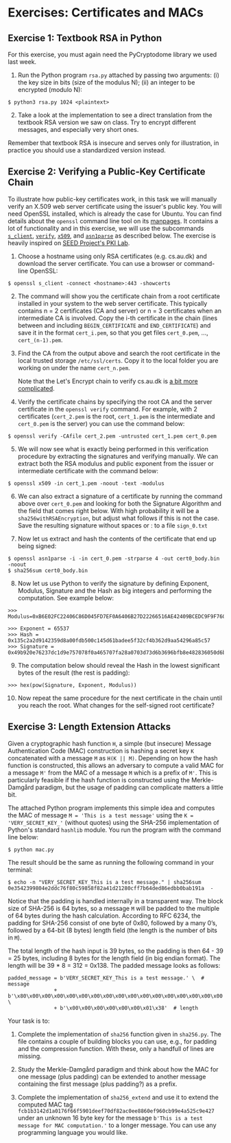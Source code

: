 # Exercises: Certificates and MACs


## Exercise 1: Textbook RSA in Python

For this exercise, you must again need the PyCryptodome library we used last week.

1. Run the Python program `rsa.py` attached by passing two arguments: (i) the key size
   in bits (size of the modulus N); (ii) an integer to be encrypted (modulo N):

```
$ python3 rsa.py 1024 <plaintext>
```

2. Take a look at the implementation to see a direct translation from the
   textbook RSA version we saw on class. Try to encrypt different messages, and especially very short ones.

Remember that textbook RSA is insecure and serves only for illustration, in practice you should use a
standardized version instead.



## Exercise 2: Verifying a Public-Key Certificate Chain

To illustrate how public-key certificates work, in this task we will manually
verify an X.509 web server certificate using the issuer's public key. You will
need OpenSSL installed, which is already the case for Ubuntu.
You can find details about the `openssl` command line tool on its
[manpages](https://man.archlinux.org/man/core/openssl/openssl.1ssl.en).
It contains a lot of functionality and in this exercise, we will
use the subcommands
[`s_client`](https://man.archlinux.org/man/s_client.1ssl.en),
[`verify`](https://man.archlinux.org/man/verify.1ssl.en),
[`x509`](https://man.archlinux.org/man/x509.1ssl.en), and
[`asn1parse`](https://man.archlinux.org/man/asn1parse.1ssl.en)
as described below.
The exercise is heavily inspired on [SEED Project's PKI
Lab](https://seedsecuritylabs.org/Labs_20.04/Crypto/Crypto_PKI/).

1. Choose a hostname using only RSA certificates (e.g. cs.au.dk) and download the server certificate. You
   can use a browser or command-line OpenSSL:

```
$ openssl s_client -connect <hostname>:443 -showcerts
```

2. The command will show you the certificate chain from a root certificate
   installed in your system to the web server certificate. This typically
   contains n = 2 certificates (CA and server) or n = 3 certificates when an
   intermediate CA is involved. Copy the i-th certificate in the chain (lines
   between and including `BEGIN_CERTIFICATE` and `END_CERTIFICATE`) and save it
   in the format `cert_i.pem`, so that you get files `cert_0.pem`, ...,
   `cert_(n-1).pem`.

3. Find the CA from the output above and search the root certificate in the
   local trusted storage `/etc/ssl/certs`. Copy it to the local folder you are
   working on under the name `cert_n.pem`.

   Note that the Let's Encrypt chain to verify cs.au.dk is [a bit more complicated](https://letsencrypt.org/certificates/).

4. Verify the certificate chains by specifying the root CA and the server
   certificate in the `openssl verify` command. For example, with 2
   certificates (`cert_2.pem` is the root, `cert_1.pem` is the intermediate and
   `cert_0.pem` is the server) you can use the command below:

```
$ openssl verify -CAfile cert_2.pem -untrusted cert_1.pem cert_0.pem
```

5. We will now see what is exactly being performed in this verification
   procedure by extracting the signatures and verifying manually. We can
   extract both the RSA modulus and public exponent from the issuer or
   intermediate certificate with the command below:

```
$ openssl x509 -in cert_1.pem -noout -text -modulus
```

6. We can also extract a signature of a certificate by running the command
   above over `cert_0.pem` and looking for both the Signature Algorithm and the
   field that comes right below. With high probability it will be a
   `sha256withRSAEncryption`, but adjust what follows if this is not the case.
   Save the resulting signature without spaces or : to a file `sign_0.txt`

7. Now let us extract and hash the contents of the certificate that end up
   being signed:

```
$ openssl asn1parse -i -in cert_0.pem -strparse 4 -out cert0_body.bin -noout
$ sha256sum cert0_body.bin
```

8. Now let us use Python to verify the signature by defining Exponent, Modulus,
   Signature and the Hash as big integers and performing the computation. See
   example below:

```
>>> Modulus=0xB6E02FC22406C86D045FD7EF0A6406B27D22266516AE42409BCEDC9F9F76073EC330558719B94F940E5A941F5556B4C2022AAFD098EE0B40D7C4...

>>> Exponent = 65537
>>> Hash = 0x135c2a2d9142359d8a00fdb500c145d61badee5f32cf4b362d9aa54296a85c57
>>> Signature = 0x49b920e76237dc1d9e757078f0a465707fa28a0703d73d6b3696bfb8e482836050d6b6473d08ceb937c85a1316a4f9493f9e9451ff495cd26c5922c31397f69c49849c1...
```

9. The computation below should reveal the Hash in the lowest significant bytes
   of the result (the rest is padding):

```
>>> hex(pow(Signature, Exponent, Modulus))
```

10. Now repeat the same procedure for the next certificate in the chain until
    you reach the root. What changes for the self-signed root certificate?



## Exercise 3: Length Extension Attacks

Given a cryptographic hash function `H`, a simple (but insecure) Message
Authentication Code (MAC) construction is hashing a secret key `K` concatenated
with a message `M` as `H(K || M)`. Depending on how the hash function is
constructed, this allows an adversary to compute a valid MAC for a message `M'`
from the MAC of a message `M` which is a prefix of `M'`. This is particularly
feasible if the hash function is constructed using the Merkle-Damgård paradigm,
but the usage of padding can complicate matters a little bit.

The attached Python program implements this simple idea and computes the MAC of
message `M = 'This is a test message'` using the `K = 'VERY_SECRET_KEY_'` (without
quotes) using the SHA-256 implementation of Python's standard `hashlib` module.
You run the program with the command line below:

```
$ python mac.py
```

The result should be the same as running the following command in your terminal:

```
$ echo -n "VERY_SECRET_KEY_This is a test message." | sha256sum
0e3542399804e2ddc76f80c59858f82a41d21280cff7b64ded86edbb0bab191a  -
```

Notice that the padding is handled internally in a transparent way.  The block
size of SHA-256 is 64 bytes, so a message `M` will be padded to the multiple of
64 bytes during the hash calculation.  According to RFC 6234, the padding for
SHA-256 consist of one byte of 0x80, followed by a many 0’s, followed by a
64-bit (8 bytes) length field (the length is the number of bits in `M`).

The total length of the hash input is 39 bytes, so the padding is then 64 - 39
= 25 bytes, including 8 bytes for the length field (in big endian format). The
length will be 39 * 8 = 312 = 0x138. The padded message looks as follows:

```
padded_message = b'VERY_SECRET_KEY_This is a test message.' \  # message
               + b'\x80\x00\x00\x00\x00\x00\x00\x00\x00\x00\x00\x00\x00\x00\x00\x00\x00' \
               + b'\x00\x00\x00\x00\x00\x00\x01\x38'  # length
```

Your task is to:

1. Complete the implementation of `sha256` function given in `sha256.py`. The
   file contains a couple of building blocks you can use, e.g., for padding and
   the compression function.  With these, only a handfull of lines are missing.

2. Study the Merkle-Damgård paradigm and think about how the MAC for one
   message (plus padding) can be extended to another message containing the
   first message (plus padding?) as a prefix.

3. Complete the implementation of `sha256_extend` and use it to extend the
   computed MAC tag
   `fcb1b3142d1a0176f66f5901deef70df82ac0ee8860ef960cb99e4a525c9e427` under an
   unknown 16 byte key for the message
   `b'This is a test message for MAC computation.'`
   to a longer message. You can use any programming language you would like.
